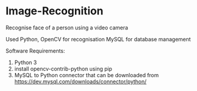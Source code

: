 # Image-Recognition
Recognise face of a person using a video camera 

Used Python, OpenCV for recognisation
MySQL for database management

Software Requirements:
1. Python 3
2. install opencv-contrib-python using pip
3. MySQL to Python connector that can be downloaded from https://dev.mysql.com/downloads/connector/python/

